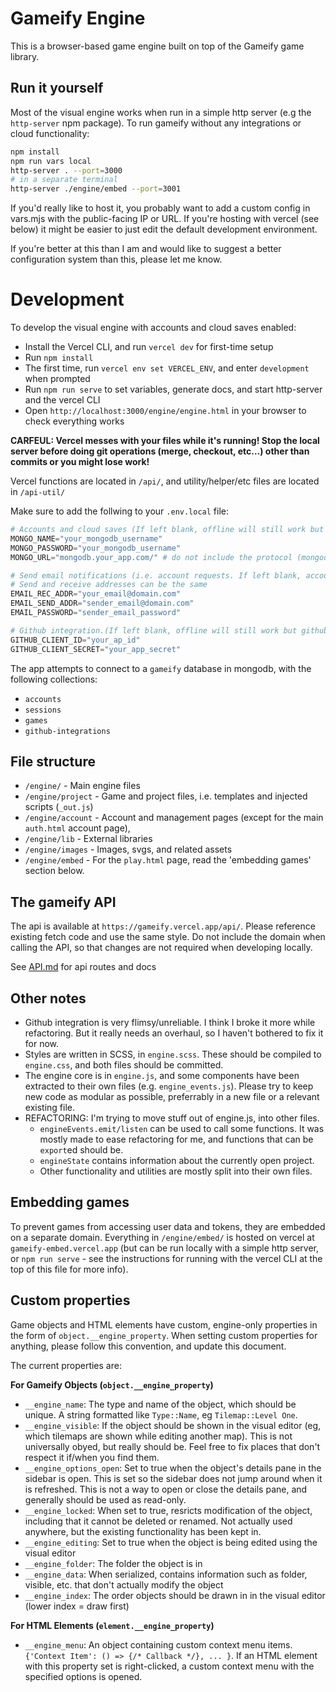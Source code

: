 # Gameify Engine
This is a browser-based game engine built on top of the Gameify game library.

## Run it yourself

Most of the visual engine works when run in a simple http server (e.g the `http-server` npm package).
To run gameify without any integrations or cloud functionality:
```sh
npm install
npm run vars local
http-server . --port=3000
# in a separate terminal
http-server ./engine/embed --port=3001
```

If you'd really like to host it, you probably want to add a custom config in vars.mjs with the public-facing IP or URL.
If you're hosting with vercel (see below) it might be easier to just edit the default development environment.

If you're better at this than I am and would like to suggest a better configuration system than this, please let me know.

# Development

To develop the visual engine with accounts and cloud saves enabled:
- Install the Vercel CLI, and run `vercel dev` for first-time setup
- Run `npm install`
- The first time, run `vercel env set VERCEL_ENV`, and enter `development` when prompted
- Run `npm run serve` to set variables, generate docs, and start http-server and the vercel CLI
- Open `http://localhost:3000/engine/engine.html` in your browser to check everything works

**CARFEUL: Vercel messes with your files while it's running! Stop the local server before doing git
operations (merge, checkout, etc...) other than commits or you might lose work!**

Vercel functions are located in `/api/`, and utility/helper/etc files are located in `/api-util/`

Make sure to add the follwing to your `.env.local` file:
```py
# Accounts and cloud saves (If left blank, offline will still work but cloud will appear to be broken)
MONGO_NAME="your_mongodb_username"
MONGO_PASSWORD="your_mongodb_username"
MONGO_URL="mongodb.your_app.com/" # do not include the protocol (mongodb+srv://)

# Send email notifications (i.e. account requests. If left blank, account requests will appear to be broken)
# Send and receive addresses can be the same
EMAIL_REC_ADDR="your_email@domain.com"
EMAIL_SEND_ADDR="sender_email@domain.com"
EMAIL_PASSWORD="sender_email_password"

# Github integration.(If left blank, offline will still work but github integration will appear to be broken)
GITHUB_CLIENT_ID="your_ap_id"
GITHUB_CLIENT_SECRET="your_app_secret"
```

The app attempts to connect to a `gameify` database in mongodb, with the following collections:
- `accounts`
- `sessions`
- `games`
- `github-integrations`

## File structure
- `/engine/` - Main engine files
- `/engine/project` - Game and project files, i.e. templates and injected scripts (`_out.js`)
- `/engine/account` - Account and management pages (except for the main `auth.html` account page), 
- `/engine/lib` - External libraries
- `/engine/images` - Images, svgs, and related assets
- `/engine/embed` - For the `play.html` page, read the 'embedding games' section below.

## The gameify API

The api is available at `https://gameify.vercel.app/api/`. Please reference existing fetch code and use the same style. Do not include the domain when calling the API, so that changes are not required when developing locally.

See [API.md](API.md) for api routes and docs

## Other notes

- Github integration is very flimsy/unreliable. I think I broke it more while refactoring. But it really needs an overhaul, so I haven't bothered to fix it for now.
- Styles are written in SCSS, in `engine.scss`. These should be compiled to `engine.css`, and both files should be committed.
- The engine core is in `engine.js`, and some components have been extracted to their own files (e.g. `engine_events.js`). Please try to keep new code as modular as possible, preferrably in a new file or a relevant existing file.
- REFACTORING: I'm trying to move stuff out of engine.js, into other files.
  - `engineEvents.emit/listen` can be used to call some functions. It was mostly made to ease refactoring for me, and functions that can be `export`ed should be.
  - `engineState` contains information about the currently open project.
  - Other functionality and utilities are mostly split into their own files.

## Embedding games

To prevent games from accessing user data and tokens, they are embedded on a separate domain. Everything in `/engine/embed/` is hosted on vercel at `gameify-embed.vercel.app` (but can be run locally with a simple http server, or `npm run serve` - see the instructions for running with the vercel CLI at the top of this file for more info).

## Custom properties

Game objects and HTML elements have custom, engine-only properties in the form of `object.__engine_property`.
When setting custom properties for anything, please follow this convention, and update this document.

The current properties are:

**For Gameify Objects (`object.__engine_property`)**
- `__engine_name`: The type and name of the object, which should be unique. A string formatted like `Type::Name`, eg `Tilemap::Level One`.
- `__engine_visible`: If the object should be shown in the visual editor (eg, which tilemaps are shown while editing another map). This is not universally obyed, but really should be. Feel free to fix places that don't respect it if/when you find them.
- `__engine_options_open`: Set to true when the object's details pane in the sidebar is open. This is set so the sidebar does not jump around when it is refreshed. This is not a way to open or close the details pane, and generally should be used as read-only.
- `__engine_locked`: When set to true, resricts modification of the object, including that it cannot be deleted or renamed. Not actually used anywhere, but the existing functionality has been kept in.
- `__engine_editing`: Set to true when the object is being edited using the visual editor
- `__engine_folder`: The folder the object is in
- `__engine_data`: When serialized, contains information such as folder, visible, etc. that don't actually modify the object
- `__engine_index`: The order objects should be drawn in in the visual editor (lower index = draw first)


**For HTML Elements (`element.__engine_property`)**
- `__engine_menu`: An object containing custom context menu items. `{'Context Item': () => {/* Callback */}, ... }`. If an HTML element with this property set is right-clicked, a custom context menu with the specified options is opened.
